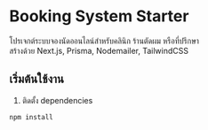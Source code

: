 # Booking System Starter

โปรเจกต์ระบบจองนัดออนไลน์สำหรับคลินิก ร้านตัดผม หรือที่ปรึกษา  
สร้างด้วย Next.js, Prisma, Nodemailer, TailwindCSS

## เริ่มต้นใช้งาน

1. ติดตั้ง dependencies

```bash
npm install
